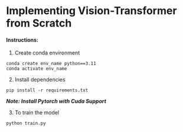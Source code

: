 # Implementing Vision-Transformer from Scratch

#### Instructions: 

1. Create conda environment
```
conda create env_name python==3.11
conda activate env_name
```

2. Install dependencies

```
pip install -r requirements.txt
```

***Note: Install Pytorch with Cuda Support***


3. To train the model
```
python train.py
```

